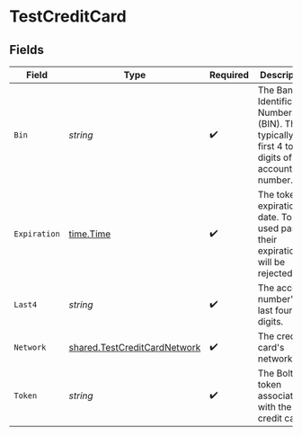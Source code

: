 # TestCreditCard


## Fields

| Field                                                                                                  | Type                                                                                                   | Required                                                                                               | Description                                                                                            | Example                                                                                                |
| ------------------------------------------------------------------------------------------------------ | ------------------------------------------------------------------------------------------------------ | ------------------------------------------------------------------------------------------------------ | ------------------------------------------------------------------------------------------------------ | ------------------------------------------------------------------------------------------------------ |
| `Bin`                                                                                                  | *string*                                                                                               | :heavy_check_mark:                                                                                     | The Bank Identification Number (BIN). This is typically the first 4 to 6 digits of the account number. | 411111                                                                                                 |
| `Expiration`                                                                                           | [time.Time](https://pkg.go.dev/time#Time)                                                              | :heavy_check_mark:                                                                                     | The token's expiration date. Tokens used past their expiration will be rejected.                       | 2023-10-31:T06:00:00Z                                                                                  |
| `Last4`                                                                                                | *string*                                                                                               | :heavy_check_mark:                                                                                     | The account number's last four digits.                                                                 | 1004                                                                                                   |
| `Network`                                                                                              | [shared.TestCreditCardNetwork](../../../pkg/models/shared/testcreditcardnetwork.md)                    | :heavy_check_mark:                                                                                     | The credit card's network.                                                                             | visa                                                                                                   |
| `Token`                                                                                                | *string*                                                                                               | :heavy_check_mark:                                                                                     | The Bolt token associated with the credit card.                                                        | a1B2c3D4e5F6G7H8i9J0k1L2m3N4o5P6Q7r8S9t0                                                               |